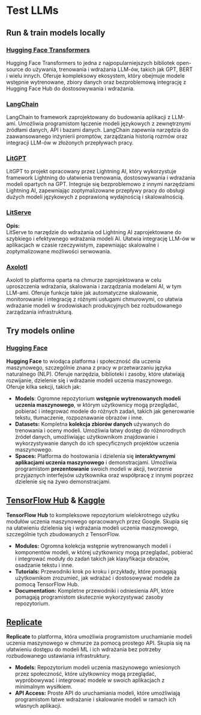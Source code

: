 # Test LLMs

## Run & train models locally

### [**Hugging Face Transformers**](https://github.com/huggingface/transformers)

Hugging Face Transformers to jedna z najpopularniejszych bibliotek open-source do używania, trenowania i wdrażania LLM-ów, takich jak GPT, BERT i wielu innych. Oferuje kompleksowy ekosystem, który obejmuje modele wstępnie wytrenowane, zbiory danych oraz bezproblemową integrację z Hugging Face Hub do dostosowywania i wdrażania.

### [**LangChain**](https://github.com/langchain-ai/langchain)

LangChain to framework zaprojektowany do budowania aplikacji z LLM-ami. Umożliwia programistom łączenie modeli językowych z zewnętrznymi źródłami danych, API i bazami danych. LangChain zapewnia narzędzia do zaawansowanego inżynierii promptów, zarządzania historią rozmów oraz integracji LLM-ów w złożonych przepływach pracy.

### [**LitGPT**](https://github.com/Lightning-AI/litgpt)

LitGPT to projekt opracowany przez Lightning AI, który wykorzystuje framework Lightning do ułatwienia trenowania, dostosowywania i wdrażania modeli opartych na GPT. Integruje się bezproblemowo z innymi narzędziami Lightning AI, zapewniając zoptymalizowane przepływy pracy do obsługi dużych modeli językowych z poprawioną wydajnością i skalowalnością.

### [**LitServe**](https://github.com/Lightning-AI/LitServe)

**Opis:**\
LitServe to narzędzie do wdrażania od Lightning AI zaprojektowane do szybkiego i efektywnego wdrażania modeli AI. Ułatwia integrację LLM-ów w aplikacjach w czasie rzeczywistym, zapewniając skalowalne i zoptymalizowane możliwości serwowania.

### [**Axolotl**](https://github.com/axolotl-ai-cloud/axolotl)

Axolotl to platforma oparta na chmurze zaprojektowana w celu uproszczenia wdrażania, skalowania i zarządzania modelami AI, w tym LLM-ami. Oferuje funkcje takie jak automatyczne skalowanie, monitorowanie i integrację z różnymi usługami chmurowymi, co ułatwia wdrażanie modeli w środowiskach produkcyjnych bez rozbudowanego zarządzania infrastrukturą.

## Try models online

### [**Hugging Face**](https://huggingface.co/)

**Hugging Face** to wiodąca platforma i społeczność dla uczenia maszynowego, szczególnie znana z pracy w przetwarzaniu języka naturalnego (NLP). Oferuje narzędzia, biblioteki i zasoby, które ułatwiają rozwijanie, dzielenie się i wdrażanie modeli uczenia maszynowego.\
Oferuje kilka sekcji, takich jak:

* **Models**: Ogromne repozytorium **wstępnie wytrenowanych modeli uczenia maszynowego**, w którym użytkownicy mogą przeglądać, pobierać i integrować modele do różnych zadań, takich jak generowanie tekstu, tłumaczenie, rozpoznawanie obrazów i inne.
* **Datasets:** Kompletna **kolekcja zbiorów danych** używanych do trenowania i oceny modeli. Umożliwia łatwy dostęp do różnorodnych źródeł danych, umożliwiając użytkownikom znajdowanie i wykorzystywanie danych do ich specyficznych projektów uczenia maszynowego.
* **Spaces:** Platforma do hostowania i dzielenia się **interaktywnymi aplikacjami uczenia maszynowego** i demonstracjami. Umożliwia programistom **prezentowanie** swoich modeli w akcji, tworzenie przyjaznych interfejsów użytkownika oraz współpracę z innymi poprzez dzielenie się na żywo demonstracjami.

## [**TensorFlow Hub**](https://www.tensorflow.org/hub) **&** [**Kaggle**](https://www.kaggle.com/)

**TensorFlow Hub** to kompleksowe repozytorium wielokrotnego użytku modułów uczenia maszynowego opracowanych przez Google. Skupia się na ułatwieniu dzielenia się i wdrażania modeli uczenia maszynowego, szczególnie tych zbudowanych z TensorFlow.

* **Modules:** Ogromna kolekcja wstępnie wytrenowanych modeli i komponentów modeli, w której użytkownicy mogą przeglądać, pobierać i integrować moduły do zadań takich jak klasyfikacja obrazów, osadzanie tekstu i inne.
* **Tutorials:** Przewodniki krok po kroku i przykłady, które pomagają użytkownikom zrozumieć, jak wdrażać i dostosowywać modele za pomocą TensorFlow Hub.
* **Documentation:** Kompletne przewodniki i odniesienia API, które pomagają programistom skutecznie wykorzystywać zasoby repozytorium.

## [**Replicate**](https://replicate.com/home)

**Replicate** to platforma, która umożliwia programistom uruchamianie modeli uczenia maszynowego w chmurze za pomocą prostego API. Skupia się na ułatwieniu dostępu do modeli ML i ich wdrażania bez potrzeby rozbudowanego ustawiania infrastruktury.

* **Models:** Repozytorium modeli uczenia maszynowego wniesionych przez społeczność, które użytkownicy mogą przeglądać, wypróbowywać i integrować modele w swoich aplikacjach z minimalnym wysiłkiem.
* **API Access:** Proste API do uruchamiania modeli, które umożliwiają programistom łatwe wdrażanie i skalowanie modeli w ramach ich własnych aplikacji.
